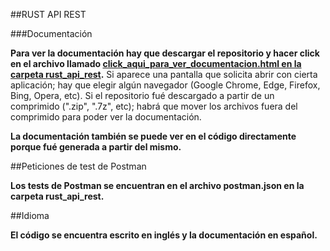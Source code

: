 ##RUST API REST

###Documentación

**Para ver la documentación hay que descargar el repositorio y hacer click en el archivo llamado [click_aqui_para_ver_documentacion.html en la carpeta rust_api_rest]().**
Si aparece una pantalla que solicita abrir con cierta aplicación; hay que elegir algún navegador (Google Chrome, Edge, Firefox, Bing, Opera, etc).
Si el repositorio fué descargado a partir de un comprimido (".zip", ".7z", etc); habrá que mover los archivos fuera del comprimido para poder ver la documentación.

**La documentación también se puede ver en el código directamente porque fué generada a partir del mismo.**

##Peticiones de test de Postman

**Los tests de Postman se encuentran en el archivo postman.json en la carpeta rust_api_rest.**

##Idioma

**El código se encuentra escrito en inglés y la documentación en español.**